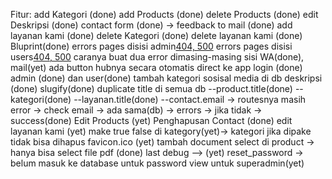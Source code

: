 Fitur:
add Kategori (done)
add Products (done)
delete Products (done)
edit Deskripsi (done)
contact form (done) -> feedback to mail (done)
add layanan kami (done)
delete Kategori (done)
delete layanan kami (done)
Bluprint(done)
errors pages disisi admin[404, 500](done)
errors pages disisi users[404, 500](yet) caranya buat dua error dimasing-masing sisi
WA(done), mail(yet) ada button hubnya secara otomatis direct ke app
login (done)
admin (done) dan user(done)
tambah kategori sosisal media di db deskripsi (done)
slugify(done)
duplicate title di semua db
--product.title(done)
--kategori(done)
--layanan.title(done)
--contact.email -> routesnya masih error -> check email -> ada sama(db) -> errors -> jika tidak -> success(done)
Edit Products (yet)
Penghapusan Contact (done)
edit layanan kami (yet)
make true false di kategory(yet)-> kategori jika dipake tidak bisa dihapus
favicon.ico (yet)
tambah document select di product -> hanya bisa select file pdf (done)
last debug --> (yet)
reset_password -> belum masuk ke database untuk password
view untuk superadmin(yet)
